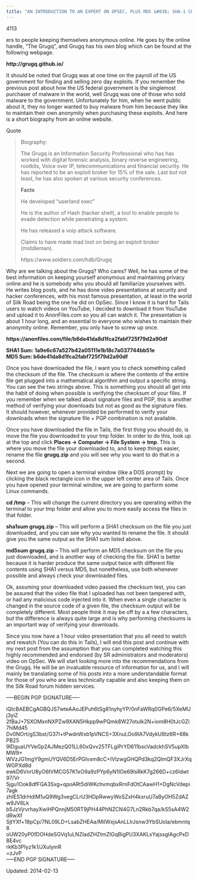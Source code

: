 ```yaml
---
title: "AN INTRODUCTION TO AN EXPERT ON OPSEC, PLUS MD5 &#038; SHA-1 CHECKSUMs"
---
```

4113


<p>ers to people keeping themselves anonymous online. He goes by the online handle, &#8220;The Grugq&#8221;, and Grugq has his own blog which can be found at the following webpage.</p>
<p><strong>http://grugq.github.io/</strong></p>
<p>It should be noted that Grugq was at one time on the payroll of the US government for finding and selling zero day exploits. If you remember the previous post about how the US federal government is the singlemost purchaser of malware in the world, well Grugq was one of those who sold malware to the government. Unfortunately for him, when he went public about it, they no longer wanted to buy malware from him because they like to maintain their own anonymity when purchasing these exploits. And here is a short biography from an online website.</p>
<div>
<div>Quote</div>
</div>
<blockquote><p>Biography:</p>
<p>The Grugq is an Information Security Professional who has has worked with digital forensic analysis, binary reverse engineering, rootkits, Voice over IP, telecommunications and financial security. He has reported to be an exploit broker for 15% of the sale. Last but not least, he has also spoken at various security conferences.</p>
<p><strong>Facts</strong></p>
<p>He developed &#8220;userland exec&#8221;</p>
<p>He is the author of Hash (hacker shell), a tool to enable people to evade detection while penetrating a system.</p>
<p>He has released a voip attack software.</p>
<p>Claims to have made mad loot on being an exploit broker (middleman).</p>
<p>https://www.soldierx.com/hdb/Grugq</p></blockquote>
<p>Why are we talking about the Grugq? Who cares? Well, he has some of the best information on keeping yourself anonymous and maintaining privacy online and he is somebody who you should all familiarize yourselves with. He writes blog posts, and he has done video presentations at security and hacker conferences, with his most famous presentation, at least in the world of Silk Road being the one he did on OpSec. Since I know it is hard for Tails users to watch videos on YouTube, I decided to download it from YouTube and upload it to AnonFiles.com so you all can watch it. The presentation is about 1 hour long, and an essential to everyone who wishes to maintain their anonymity online. Remember, you only have to screw up once.</p>
<p><strong>https://anonfiles.com/file/b6de41da8d1fca2fabf725f79d2a90df</strong></p>
<p><strong>SHA1 Sum: 1a9e6c67a527b42a05111e1b18c7a037744bb51e</strong><br/>
<strong>MD5 Sum: b6de41da8d1fca2fabf725f79d2a90df</strong></p>
<p>Once you have downloaded the file, I want you to check something called the checksum of the file. The checksum is where the contents of the entire file get plugged into a mathematical algorithm and output a specific string. You can see the two strings above. This is something you should all get into the habit of doing when possible is verifying the checksum of your files. If you remember when we talked about signature files and PGP, this is another method of verifying your downloads but not as good as the signature files. It should however, whenever provided be performed to verify your downloads when the signature file + PGP combination is not available.</p>
<p>Once you have downloaded the file in Tails, the first thing you should do, is move the file you downloaded to your tmp folder. In order to do this, look up at the top and click <strong>Places -&gt; Computer -&gt; File System -&gt; tmp</strong>. This is where you move the file your downloaded to, and to keep things easier, rename the file <strong>grugq.zip</strong> and you will see why you want to do that in a second.</p>
<p>Next we are going to open a terminal window (like a DOS prompt) by clicking the black rectangle icon in the upper left center area of Tails. Once you have opened your terminal window, we are going to perform some Linux commands.</p>
<p><strong>cd /tmp</strong> &#8211; This will change the current directory you are operating within the terminal to your tmp folder and allow you to more easily access the files in that folder.</p>
<p><strong>sha1sum grugq.zip</strong> &#8211; This will perform a SHA1 checksum on the file you just downloaded, and you can see why you wanted to rename the file. It should give you the same output as the SHA1 sum listed above.</p>
<p><strong>md5sum grugq.zip</strong> &#8211; This will perform an MD5 checksum on the file you just downloaded, and is another way of checking the file. SHA1 is better because it is harder produce the same output twice with different file contents using SHA1 versus MD5, but nonetheless, use both whenever possible and always check your downloaded files.</p>
<p>Ok, assuming your downloaded video passed the checksum test, you can be assured that the video file that I uploaded has not been tampered with, or had any malicious code injected into it. When even a single character is changed in the source code of a given file, the checksum output will be completely different. Most people think it may be off by a a few characters, but the difference is always quite large and is why performing checksums is an important way of verifying your downloads.</p>
<p>Since you now have a 1 hour video presentation that you all need to watch and rewatch (You can do this in Tails), I will end this post and continue with my next post from the assumption that you can completed watching this highly recommended and endorsed (by SR administrators and moderators) video on OpSec. We will start looking more into the recommendations from the Grugq. He will be an invaluable resource of information for us, and I will mainly be translating some of his posts into a more understandable format for those of you who are less technically capable and also keeping them on the Silk Road forum hidden services.</p>
<p>&#8212;&#8211;BEGIN PGP SIGNATURE&#8212;&#8211;</p>
<p>iQIcBAEBCgAGBQJS7wteAAoJEPuh6tSg81nyhyYP/0nFaWRq0GPe6/5XeMUj3yiZ<br/>
2fBaJ+7SXOMxnNXPZw9XAN5Hkpp9wPQmk8W27otuIk2N+iom8H0tJcGZi7hiMd45<br/>
Dv0NOrt/gS3bst/G37I+tPwdnWxb1pVNCS+3XnuLOo9IA7VdykU8tz6R+68kPB25<br/>
9lDguaUYVeGp2AJMezQ01LL60xQvv25TFLgiPrYD611bscVadckhSV5upXlbMW9+<br/>
WVzJG1mgY9gmUYQV6D5ErPGIvxm8cC+IVlzwgGHQPd3kq2QlmQF3XJrXqWGPXd8d<br/>
ewkD6VnrU8yO6tVMCG57K1xO9a9zPYp6yN1IOe69IsRkK7g266D+cz6Idwt97/Vr<br/>
5jgu1Ook8dfFGA3Sxg+qpoARt5diWKchvmqbxRrnFdOtCAawH1+DgNcVdepi7agk<br/>
zhIES1drHdIM1uQ9Wg3vegCLrU3HDpRwwyWoSZxH4kxruU7aByOH5ZdAZw9JV6Lk<br/>
b5JzVjrvrhayXwiHPQnnjM50RT9jPH44PhNZCN4G7Ln2Rkb7qa/kS5sA4W2dRwXf<br/>
SjtYXf+18pCp/7NL09LD+LsabZHEAa/MilWxjsAnLLIrJsnw3YbSUola/ebmnIq8<br/>
oUW20yP0fDOHdeSGVq1uLNZIadZHZtmZIGqBigPU3XAKLxYajssglAgcPxD8E4vc<br/>
rkKb3PIyz1k1/JXulymR<br/>
=zJvP<br/>
&#8212;&#8211;END PGP SIGNATURE&#8212;&#8211;</p>

Updated: 2014-02-13

